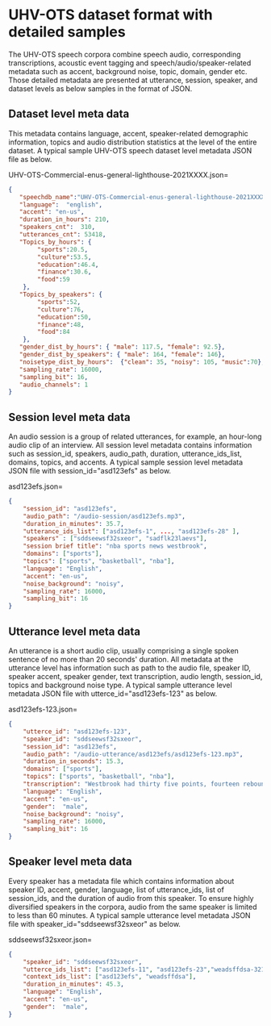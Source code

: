 
# UHV-OTS dataset format with detailed samples

The UHV-OTS speech corpora combine speech audio, corresponding transcriptions, acoustic event tagging and speech/audio/speaker-related metadata such as accent, background noise, topic, domain, gender etc. Those detailed metadata are presented at utterance, session, speaker, and dataset levels as below samples in the format of JSON. 

##  Dataset level meta data
This metadata contains language, accent, speaker-related demographic information, topics and audio distribution statistics at the level of the entire dataset.
A typical sample UHV-OTS speech dataset level metadata JSON file as below.

UHV-OTS-Commercial-enus-general-lighthouse-2021XXXX.json=
```json
{
   "speechdb_name":"UHV-OTS-Commercial-enus-general-lighthouse-2021XXXX",
   "language":  "english",
   "accent": "en-us",
   "duration_in_hours": 210,
   "speakers_cnt":  310, 
   "utterances_cnt": 53418,
   "Topics_by_hours": {               
        "sports":20.5, 
        "culture":53.5, 
        "education":46.4, 
        "finance":30.6, 
        "food":59
    },
   "Topics_by_speakers": {               
        "sports":52, 
        "culture":76, 
        "education":50, 
        "finance":48, 
        "food":84
    },
   "gender_dist_by_hours": { "male": 117.5, "female": 92.5}, 
   "gender_dist_by_speakers": { "male": 164, "female": 146}, 
   "noisetype_dist_by_hours":  {"clean": 35, "noisy": 105, "music":70},  
   "sampling_rate": 16000, 
   "sampling_bit": 16, 
   "audio_channels": 1 
} 
```

## Session level meta data
An audio session is a group of related utterances, for example, an hour-long audio clip of an interview. All session level metadata contains information such as session_id, speakers, audio_path, duration, utterance_ids_list, domains, topics, and accents. A typical sample session level metadata JSON file with session\_id="asd123efs" as below.

asd123efs.json=
```json
{ 
    "session_id": "asd123efs",
    "audio_path": "/audio-session/asd123efs.mp3", 
    "duration_in_minutes": 35.7, 
    "utterance_ids_list": ["asd123efs-1", ..., "asd123efs-28" ], 
    "speakers" : ["sddseewsf32sxeor", "sadflk23laevs"], 
    "session brief title": "nba sports news westbrook", 
    "domains": ["sports"],  
    "topics": ["sports", "basketball", "nba"], 
    "language": "English", 
    "accent": "en-us", 
    "noise_background": "noisy", 
    "sampling_rate": 16000, 
    "sampling_bit": 16
} 
```


##  Utterance level meta data

An utterance is a short audio clip, usually comprising a single spoken sentence of no more than 20 seconds' duration. All metadata at the utterance level has information such as path to the audio file, speaker ID, speaker accent, speaker gender, text transcription, audio length, session\_id, topics and background noise type.  A typical sample utterance level metadata JSON file with utterce\_id="asd123efs-123" as below.

asd123efs-123.json=
```json
{ 
    "utterce_id": "asd123efs-123", 
    "speaker_id": "sddseewsf32sxeor", 
    "session_id": "asd123efs", 
    "audio_path": "/audio-utterance/asd123efs/asd123efs-123.mp3",
    "duration_in_seconds": 15.3,
    "domains": ["sports"],
    "topics": ["sports", "basketball", "nba"],
    "transcription": "Westbrook had thirty five points, fourteen rebounds and twenty one assists to lead Washington to a win.",
    "language": "English",
    "accent": "en-us",
    "gender":  "male",
    "noise_background": "noisy", 
    "sampling_rate": 16000,
    "sampling_bit": 16
} 
```

## Speaker level meta data

Every speaker has a metadata file which contains information about speaker ID, accent, gender, language, list of utterance\_ids, list of session\_ids, and the duration of audio from this speaker. To ensure highly diversified speakers in the corpora, audio from the same speaker is limited to less than 60 minutes. A typical sample utterance level metadata JSON file with speaker\_id="sddseewsf32sxeor" as below.

sddseewsf32sxeor.json=
```json
{ 
	"speaker_id": "sddseewsf32sxeor", 
	"utterce_ids_list": ["asd123efs-11", "asd123efs-23","weadsffdsa-321",... ], 
	"context_ids_list": ["asd123efs", "weadsffdsa"], 
	"duration_in_minutes": 45.3,  
	"language": "English", 
	"accent": "en-us", 
	"gender":  "male", 
}
```